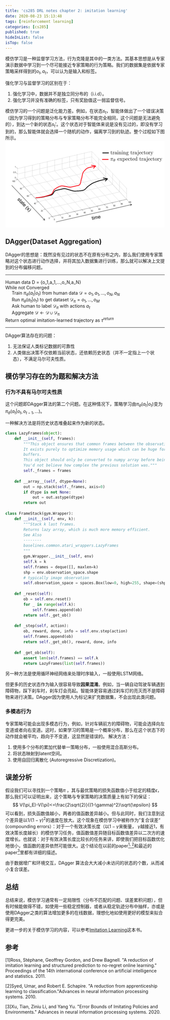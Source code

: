 ```yaml
---
title: 'cs285 DRL notes chapter 2: imitation learning'
date: 2020-08-23 15:13:48
tags: [reinforcement learning]
categories: [cs285]
published: true
hideInList: false
isTop: false
---
```

模仿学习是一种监督学习方法，行为克隆是其中的一类方法。其基本思想是从专家演示数据中学习到一个尽可能接近专家策略的行为策略。我们的数据集是依据专家策略采样得到的$o_t, a_t$，可以认为是输入和标签。

强化学习与监督学习的区别在于：
1. 强化学习中，数据并不是独立同分布的（i.i.d）。
2. 强化学习并没有准确的标签，只有奖励值这一弱监督信号。

模仿学习的一个问题是泛化能力差。例如，在状态$s_t$，智能体做出了一个错误决策（因为学习得到的策略分布与专家策略分布不能完全相同，这个问题是无法避免的），到达一个新的状态$s_t'$。这个状态对于智能体来说是没有见过的，即没有学习到的，那么智能体就会选择一个随机的动作，偏离学习到的轨迹。整个过程如下图所示。
![](/post/cs285_chapter2/distribution_shift.png)

## DAgger(Dataset Aggregation)
DAgger的思想是：既然没有见过的状态不在原有分布之内，那么我们使用专家策略对这个状态进行动作选择，并将其加入数据集进行训练，那么就可以解决上文提到的分布偏移问题。
***
Human data D = {o_1,a_1,...,o_N,a_N}\
While not Converged\
    $\quad$ Train $\pi_\theta(a_t|o_t)$ from human data $\mathcal{D} = {o_1,a_1,...,o_N,a_N}$\
    $\quad$ Run $\pi_\theta(a_t|o_t)$ to get dataset $\mathcal{D}_\pi = {o_1,...,o_M}$\
    $\quad$ Ask human to label $\mathcal{D}_\pi$ with actions $a_t$\
    $\quad$ Aggregate $\mathcal{D} \leftarrow \mathcal{D} \cup \mathcal{D_\pi}$\
Return optimal imitation-learned trajectory as $\tau^{return}$
***
DAgger算法存在的问题：
1. 无法保证人类标记数据的可靠性
2. 人类做出决策不仅依赖当前状态，还依赖历史状态（并不一定指上一个状态），不满足马尔可夫性质。

## 模仿学习存在的为题和解决方法
### 行为不具有马尔可夫性质
这个问题即DAgger算法的第二个问题。在这种情况下，策略学习由$\pi_{\theta}(a_t|o_t)$变为
$\pi_{\theta}(a_t|o_t, o_{t-1}, ...)$。

一种解决方法是将历史状态堆叠起来作为新的状态。
```python
class LazyFrames(object):
    def __init__(self, frames):
        """This object ensures that common frames between the observations are only stored once.
        It exists purely to optimize memory usage which can be huge for DQN's 1M frames replay
        buffers.
        This object should only be converted to numpy array before being passed to the model.
        You'd not believe how complex the previous solution was."""
        self._frames = frames

    def __array__(self, dtype=None):
        out = np.stack(self._frames, axis=0)
        if dtype is not None:
            out = out.astype(dtype)
        return out

class FrameStack(gym.Wrapper):
    def __init__(self, env, k):
        """Stack k last frames.
        Returns lazy array, which is much more memory efficient.
        See Also
        --------
        baselines.common.atari_wrappers.LazyFrames
        """
        gym.Wrapper.__init__(self, env)
        self.k = k
        self.frames = deque([], maxlen=k)
        shp = env.observation_space.shape
        # typically image observation
        self.observation_space = spaces.Box(low=0, high=255, shape=(shp[0], shp[1], shp[2] * k))

    def _reset(self):
        ob = self.env.reset()
        for _ in range(self.k):
            self.frames.append(ob)
        return self._get_ob()

    def _step(self, action):
        ob, reward, done, info = self.env.step(action)
        self.frames.append(ob)
        return self._get_ob(), reward, done, info

    def _get_ob(self):
        assert len(self.frames) == self.k
        return LazyFrames(list(self.frames))
```

另一种方法是使用循环神经网络来处理时序输入，一般使用LSTM网络。

但更多的历史状态作为输入很容易导致**因果混淆**。例如，当一辆自动驾驶车辆遇到障碍物，踩下刹车时，刹车灯会亮起。智能体更容易通过刹车灯的亮灭而不是障碍物来进行决策。DAgger因为使用人为标记来扩充数据集，不会出现此类问题。

### 多模态行为
专家策略可能会出现多模态行为，例如，针对车辆前方的障碍物，可能会选择向左变道或者向右变道。这时，如果学习的策略是一个概率分布，那么在这个状态下的动作就会被平均，趋向于不变道，这显然是错误的。
解决方法：
1. 使用多个分布的累加代替单一策略分布，一般使用混合高斯分布。
2. 将状态映射到latent空间。
3. 使用自回归离散化 (Autoregressive Discretization)。
## 误差分析
假设我们可以寻找到一个策略$\pi$ ，其与最优策略的损失函数值小于给定的精度$\epsilon$，那么我们可以证明出来，这个策略与专家策略的决策质量上有如下的保证：
$$
V(\pi_E)-V(\pi)<=\frac{2\sqrt{2}}{(1-\gamma)^2}\sqrt{\epsilon}
$$
可以看到，损失函数值越小，两者的值函数差异越小。但与此同时，我们注意到这个差异是以$1/(1-\gamma)^2$的速度在放大。这个现象在模仿学习中被称作为”复合误差“ (compounding errors）：对于一个有效决策长度（以$1-\gamma$来衡量， $\gamma$越接近1，有效决策长度越长）的模仿学习任务，值函数值差异随目标函数值差异以二次方的速度增长。也就说：对于有效决策长度比较长的任务来讲，即使我们把目标函数优化地很小，值函数的差异依然可能很大。这个结论在以前的paper[<sup>1, 2</sup>](#refer-anchor)和最近的paper[<sup>3</sup>](#refer-anchor)里都有详细的描述。

由于数据增广和环境交互，DAgger 算法会大大减小未访问的状态的个数，从而减小复合误差。

## 总结
总结来说，模仿学习通常有一定局限性（分布不匹配的问题、误差累积问题），但有时候能做得不错，如使用一些稳定控制器，或者从稳定轨迹分布中抽样，亦或是使用DAgger之类的算法增加更多的在线数据，理想化地如使用更好的模型来拟合得更完美。

更进一步的关于模仿学习的内容，可以参考[Imitation Learning](https://www.lamda.nju.edu.cn/xut/Imitation_Learning.pdf)这本书。
## 参考
<div id="refer-anchor"></div>
[1]Ross, Stéphane, Geoffrey Gordon, and Drew Bagnell. "A reduction of imitation learning and structured prediction to no-regret online learning." Proceedings of the 14th international conference on artificial intelligence and statistics. 2011.

[2]Syed, Umar, and Robert E. Schapire. "A reduction from apprenticeship learning to classification."Advances in neural information processing systems. 2010.

[3]Xu, Tian, Ziniu Li, and Yang Yu. "Error Bounds of Imitating Policies and Environments." Advances in neural information processing systems. 2020.
